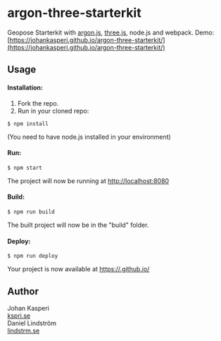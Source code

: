 argon-three-starterkit
============

Geopose Starterkit with [argon.js](http://argonjs.io/), [three.js](https://threejs.org/), node.js and webpack. Demo: [https://johankasperi.github.io/argon-three-starterkit/](https://johankasperi.github.io/argon-three-starterkit/)

Usage
-----
#### Installation:
1. Fork the repo.
2. Run in your cloned repo:
```
$ npm install
```
(You need to have node.js installed in your environment)

#### Run:
```
$ npm start
```
The project will now be running at [http://localhost:8080](http://localhost:8080)
#### Build:
```
$ npm run build
```
The built project will now be in the "build" folder.
#### Deploy:
```
$ npm run deploy
```
Your project is now available at [https://<username>.github.io/<repo-name>](https://<username>.github.io/<repo-name>)

Author
-----
Johan Kasperi<br>
[kspri.se](http://kspri.se)<br>
Daniel Lindström<br>
[lindstrm.se](http://lindstrm.se)
